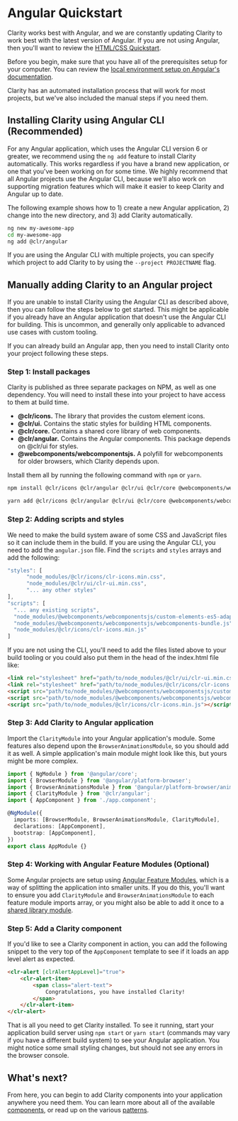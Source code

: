 # Angular Quickstart

Clarity works best with Angular, and we are constantly updating Clarity to work best with the latest version of Angular. If you are not using Angular, then you'll want to review the [HTML/CSS Quickstart](./html).

Before you begin, make sure that you have all of the prerequisites setup for your computer. You can review the [local environment setup on Angular's documentation](https://angular.io/guide/setup-local).

Clarity has an automated installation process that will work for most projects, but we've also included the manual steps if you need them.

## Installing Clarity using Angular CLI (Recommended)

For any Angular application, which uses the Angular CLI version 6 or greater, we recommend using the `ng add` feature to install Clarity automatically. This works regardless if you have a brand new application, or one that you've been working on for some time. We highly recommend that all Angular projects use the Angular CLI, because we'll also work on supporting migration features which will make it easier to keep Clarity and Angular up to date.

The following example shows how to 1) create a new Angular application, 2) change into the new directory, and 3) add Clarity automatically.

```bash
ng new my-awesome-app
cd my-awesome-app
ng add @clr/angular
```

If you are using the Angular CLI with multiple projects, you can specify which project to add Clarity to by using the `--project PROJECTNAME` flag.

## Manually adding Clarity to an Angular project

If you are unable to install Clarity using the Angular CLI as described above, then you can follow the steps below to get started. This might be applicable if you already have an Angular application that doesn't use the Angular CLI for building. This is uncommon, and generally only applicable to advanced use cases with custom tooling.

If you can already build an Angular app, then you need to install Clarity onto your project following these steps.

### Step 1: Install packages

Clarity is published as three separate packages on NPM, as well as one dependency. You will need to install these into your project to have access to them at build time.

* **@clr/icons.** The library that provides the custom element icons.
* **@clr/ui.** Contains the static styles for building HTML components.
* **@clr/core.** Contains a shared core library of web components.
* **@clr/angular.** Contains the Angular components. This package depends on @clr/ui for styles.
* **@webcomponents/webcomponentsjs.** A polyfill for webcomponents for older browsers, which Clarity depends upon.

Install them all by running the following command with `npm` or `yarn`.

```bash
npm install @clr/icons @clr/angular @clr/ui @clr/core @webcomponents/webcomponentsjs --save
```

```bash
yarn add @clr/icons @clr/angular @clr/ui @clr/core @webcomponents/webcomponentsjs
```

### Step 2: Adding scripts and styles

We need to make the build system aware of some CSS and JavaScript files so it can include them in the build. If you are using the Angular CLI, you need to add the `angular.json` file. Find the `scripts` and `styles` arrays and add the following:

```javascript
"styles": [
      "node_modules/@clr/icons/clr-icons.min.css",
      "node_modules/@clr/ui/clr-ui.min.css",
      "... any other styles"
],
"scripts": [
  "... any existing scripts",
  "node_modules/@webcomponents/webcomponentsjs/custom-elements-es5-adapter.js",
  "node_modules/@webcomponents/webcomponentsjs/webcomponents-bundle.js",
  "node_modules/@clr/icons/clr-icons.min.js"
]
```

If you are not using the CLI, you'll need to add the files listed above to your build tooling or you could also put them in the head of the index.html file like:

```html
<link rel="stylesheet" href="path/to/node_modules/@clr/ui/clr-ui.min.css">
<link rel="stylesheet" href="path/to/node_modules/@clr/icons/clr-icons.min.css">
<script src="path/to/node_modules/@webcomponents/webcomponentsjs/custom-elements-es5-adapter.js"></script>
<script src="path/to/node_modules/@webcomponents/webcomponentsjs/webcomponents-bundle.js"></script>
<script src="path/to/node_modules/@clr/icons/clr-icons.min.js"></script>
```

### Step 3: Add Clarity to Angular application

Import the `ClarityModule` into your Angular application's module. Some features also depend upon the `BrowserAnimationsModule`, so you should add it as well. A simple application's main module might look like this, but yours might be more complex.

```typescript
import { NgModule } from '@angular/core';
import { BrowserModule } from '@angular/platform-browser';
import { BrowserAnimationsModule } from '@angular/platform-browser/animations';
import { ClarityModule } from '@clr/angular';
import { AppComponent } from './app.component';

@NgModule({
  imports: [BrowserModule, BrowserAnimationsModule, ClarityModule],
  declarations: [AppComponent],
  bootstrap: [AppComponent],
})
export class AppModule {}
```

### Step 4: Working with Angular Feature Modules (Optional)

Some Angular projects are setup using [Angular Feature Modules](https://angular.io/guide/feature-modules), which is a way of splitting the application into smaller units. If you do this, you'll want to ensure you add `ClarityModule` and `BrowserAnimationsModule` to each feature module imports array, or you might also be able to add it once to a [shared library module](https://angular.io/guide/sharing-ngmodules).

### Step 5: Add a Clarity component

If you'd like to see a Clarity component in action, you can add the following snippet to the very top of the `AppComponent` template to see if it loads an app level alert as expected.

```html
<clr-alert [clrAlertAppLevel]="true">
    <clr-alert-item>
        <span class="alert-text">
            Congratulations, you have installed Clarity!
        </span>
    </clr-alert-item>
</clr-alert>
```

That is all you need to get Clarity installed. To see it running, start your application build server using `npm start` or `yarn start` (commands may vary if you have a different build system) to see your Angular application. You might notice some small styling changes, but should not see any errors in the browser console.

## What's next?

From here, you can begin to add Clarity components into your application anywhere you need them. You can learn more about all of the available [components](/components/), or read up on the various [patterns](/patterns/).
